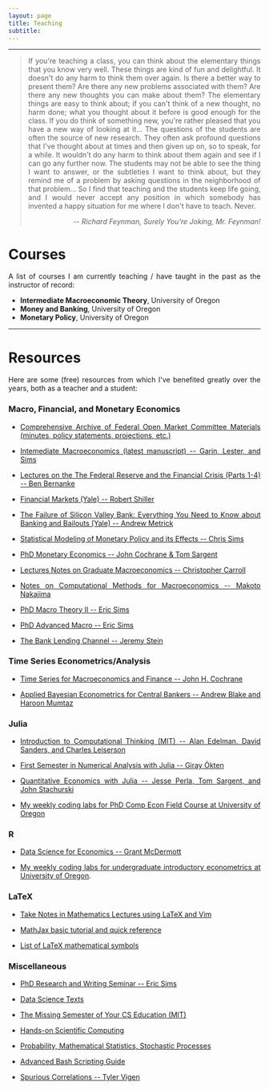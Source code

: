 ```yaml
---
layout: page
title: Teaching
subtitle: 
---
```

<style>body {text-align: justify}</style>
---

> If you're teaching a class, you can think about the elementary things that you know very well. These things are kind of fun and delightful. It doesn't do any harm to think them over again. Is there a better way to present them? Are there any new problems associated with them? Are there any new thoughts you can make about them? The elementary things are easy to think about; if you can't think of a new thought, no harm done; what you thought about it before is good enough for the class. If you do think of something new, you're rather pleased that you have a new way of looking at it... The questions of the students are often the source of new research. They often ask profound questions that I've thought about at times and then given up on, so to speak, for a while. It wouldn't do any harm to think about them again and see if I can go any further now. The students may not be able to see the thing I want to answer, or the subtleties I want to think about, but they remind me of a problem by asking questions in the neighborhood of that problem... So I find that teaching and the students keep life going, and I would never accept any position in which somebody has invented a happy situation for me where I don't have to teach. Never.
>
> <p style='text-align: right;'> -- <cite>Richard Feynman, <i>Surely You're Joking, Mr. Feynman!</i></cite> </p>

# <b>Courses</b>

A list of courses I am currently teaching / have taught in the past as the instructor of record:

- <b>Intermediate Macroeconomic Theory</b>, University of Oregon
- <b>Money and Banking</b>, University of Oregon
- <b>Monetary Policy</b>, University of Oregon

---
# <b>Resources</b>

Here are some (free) resources from which I've benefited greatly over the years, both as a teacher and a student:

### <b>Macro, Financial, and Monetary Economics</b>

- [Comprehensive Archive of Federal Open Market Committee Materials (minutes, policy statements, projections, etc.)](https://www.federalreserve.gov/monetarypolicy/fomc_historical.htm)

- [Intemediate Macroeconomics (latest manuscript) -- Garin, Lester, and Sims](https://juliogarin.com/files/textbook/GLS_Intermediate_Macro.pdf)

- [Lectures on the The Federal Reserve and the Financial Crisis (Parts 1-4) -- Ben Bernanke](https://www.youtube.com/watch?v=E3fFg8XIS0k)

- [Financial Markets (Yale) -- Robert Shiller](https://www.youtube.com/playlist?list=PL8FB14A2200B87185)

- [The Failure of Silicon Valley Bank: Everything You Need to Know about Banking and Bailouts (Yale) -- Andrew Metrick](https://www.youtube.com/watch?v=E9V50YSNIbI)

- [Statistical Modeling of Monetary Policy and its Effects -- Chris Sims](https://www.youtube.com/watch?v=ipw7zPRa_TI)
  
- [PhD Monetary Economics -- John Cochrane & Tom Sargent](https://www.johnhcochrane.com/monetary-economics-phd-course)

- [Lectures Notes on Graduate Macroeconomics -- Christopher Carroll](https://www.econ2.jhu.edu/people/ccarroll/public/lecturenotes/)

- [Notes on Computational Methods for Macroeconomics -- Makoto Nakajima](https://makotonakajima.github.io/comp/)

- [PhD Macro Theory II -- Eric Sims](https://www3.nd.edu/~esims1/grad_macro_17.html)

- [PhD Advanced Macro -- Eric Sims](https://www3.nd.edu/~esims1/adv_macro_2021.html)

- [The Bank Lending Channel -- Jeremy Stein](https://www.youtube.com/watch?v=o6shJDC72cw)

### <b>Time Series Econometrics/Analysis</b>

- [Time Series for Macroeconomics and Finance -- John H. Cochrane](https://econ.lse.ac.uk/staff/wdenhaan/teach/cochrane.pdf)

- [Applied Bayesian Econometrics for Central Bankers -- Andrew Blake and Haroon Mumtaz](https://www.bankofengland.co.uk/ccbs/applied-bayesian-econometrics-for-central-bankers-updated-2017)

### <b>Julia</b>

- [Introduction to Computational Thinking (MIT) -- Alan Edelman, David Sanders, and Charles Leiserson](https://computationalthinking.mit.edu/Spring21/)

- [First Semester in Numerical Analysis with Julia -- Giray Ökten](https://open.umn.edu/opentextbooks/textbooks/710)

- [Quantitative Economics with Julia -- Jesse Perla, Tom Sargent, and John Stachurski](https://julia.quantecon.org/intro.html)

- [My weekly coding labs for PhD Comp Econ Field Course at University of Oregon](https://github.com/gionikola/spring2021_core_macro_lab)

### <b>R</b>

- [Data Science for Economics -- Grant McDermott](https://github.com/uo-ec607/lectures)

- [My weekly coding labs for undergraduate introductory econometrics at University of Oregon](https://github.com/emmettsaulnier/EC320s22).

### <b>LaTeX</b>
 
- [Take Notes in Mathematics Lectures using LaTeX and Vim](https://castel.dev/post/lecture-notes-1/)

- [MathJax basic tutorial and quick reference](https://math.meta.stackexchange.com/questions/5020/mathjax-basic-tutorial-and-quick-reference)

- [List of LaTeX mathematical symbols](https://oeis.org/wiki/List_of_LaTeX_mathematical_symbols#Set_and.2For_logic_notation)

### <b>Miscellaneous</b>

- [PhD Research and Writing Seminar -- Eric Sims](https://www3.nd.edu/~esims1/grad_writing.html)

- [Data Science Texts](https://datasciencetexts.com/homepage.html)

- [The Missing Semester of Your CS Education (MIT)](https://missing.csail.mit.edu/)

- [Hands-on Scientific Computing](https://handsonscicomp.readthedocs.io/en/latest/)

- [Probability, Mathematical Statistics, Stochastic Processes](http://www.randomservices.org/random/index.html)

- [Advanced Bash Scripting Guide](https://tldp.org/LDP/abs/html/)

- [Spurious Correlations -- Tyler Vigen](https://www.tylervigen.com/spurious-correlations)

